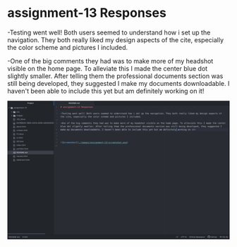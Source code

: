 # assignment-13 Responses

-Testing went well! Both users seemed to understand how i set up the navigation. They both really liked my design aspects of the cite, especially the color scheme and pictures I included.

-One of the big comments they had was to make more of my headshot visible on the home page. To alleviate this I made the center blue dot slightly smaller. After telling them the professional documents section was still being developed, they suggested I make my documents downloadable. I haven't been able to include this yet but am definitely working on it!



![Screenshot](./images/assignment-14-screenshot.png)

